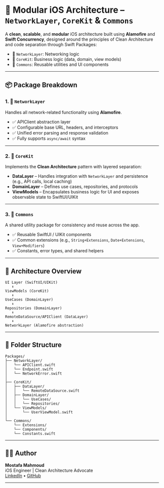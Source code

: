 # 🧩 Modular iOS Architecture – `NetworkLayer`, `CoreKit` & `Commons`

A **clean**, **scalable**, and **modular** iOS architecture built using **Alamofire** and **Swift Concurrency**, designed around the principles of Clean Architecture and code separation through Swift Packages:

- 🔌 `NetworkLayer`: Networking logic
- 🧠 `CoreKit`: Business logic (data, domain, view models)
- 🧰 `Commons`: Reusable utilities and UI components

---

## 📦 Package Breakdown

### 1. 🚀 `NetworkLayer`

Handles all network-related functionality using **Alamofire**.

- ✅ APIClient abstraction layer  
- ✅ Configurable base URL, headers, and interceptors  
- ✅ Unified error parsing and response validation  
- ✅ Fully supports `async/await` syntax  

---

### 2. 🧠 `CoreKit`

Implements the **Clean Architecture** pattern with layered separation:

- **DataLayer** – Handles integration with `NetworkLayer` and persistence (e.g., API calls, local caching)  
- **DomainLayer** – Defines use cases, repositories, and protocols  
- **ViewModels** – Encapsulates business logic for UI and exposes observable state to SwiftUI/UIKit

---

### 3. 🧰 `Commons`

A shared utility package for consistency and reuse across the app.

- ✅ Reusable SwiftUI / UIKit components  
- ✅ Common extensions (e.g., `String+Extensions`, `Date+Extensions`, `View+Modifiers`)  
- ✅ Constants, error types, and shared helpers

---

## 🧱 Architecture Overview

```
UI Layer (SwiftUI/UIKit)
   ⬇
ViewModels (CoreKit)
   ⬇
UseCases (DomainLayer)
   ⬇
Repositories (DomainLayer)
   ⬇
RemoteDataSource/APIClient (DataLayer)
   ⬇
NetworkLayer (Alamofire abstraction)
```

---

## 📂 Folder Structure

```
Packages/
├── NetworkLayer/
│   └── APIClient.swift
│   └── Endpoint.swift
│   └── NetworkError.swift
│
├── CoreKit/
│   ├── DataLayer/
│   │   └── RemoteDataSource.swift
│   ├── DomainLayer/
│   │   └── UseCases/
│   │   └── Repositories/
│   └── ViewModels/
│       └── UserViewModel.swift
│
└── Commons/
    └── Extensions/
    └── Components/
    └── Constants.swift
```

---


## 👨‍💻 Author

**Mostafa Mahmoud**  
iOS Engineer | Clean Architecture Advocate  
[LinkedIn](https://www.linkedin.com/in/mostafa-mahmoud) • [GitHub](https://github.com/yourusername)

---
